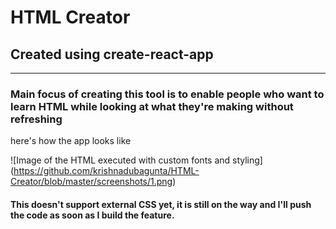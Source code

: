 # HTML Creator
## Created using create-react-app

---

### Main focus of creating this tool is to enable people who want to learn HTML while looking at what they're making without refreshing

here's how the app looks like

![Image of the HTML executed with custom fonts and styling] (https://github.com/krishnadubagunta/HTML-Creator/blob/master/screenshots/1.png)

#### This doesn't support external CSS yet, it is still on the way and I'll push the code as soon as I build the feature.
